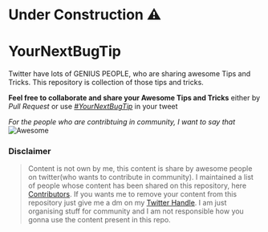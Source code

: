 # Under Construction :warning:
# YourNextBugTip
Twitter have lots of GENIUS PEOPLE, who are sharing awesome Tips and Tricks.
This repository is collection of those tips and tricks.

**Feel free to collaborate and share your Awesome Tips and Tricks** either by *Pull Request* or use *[#YourNextBugTip](https://twitter.com/search?q=%23YourNextBugTip&src=hashtag_click)* in your tweet

*For the people who are contribtuing in community, I want to say that*
![Awesome](https://github.com/NxtLvlDeveloper/YourNextBugTip/blob/master/you%20are%20awesome.jpg)

### Disclaimer
>Content is not own by me, this content is share by awesome people on twitter(who wants to contribute in community). I maintained a list of people whose content has been shared on this repository, here [Contributors](Contributors.md). If you wants me to remove your content from this repository just give me a dm on my [Twitter Handle](https://twitter.com/YourNextBugTip). I am just organising stuff for community and I am not responsible how you gonna use the content present in this repo.

